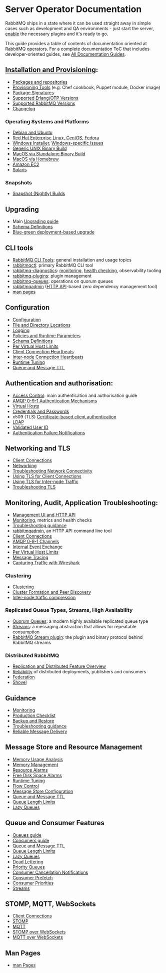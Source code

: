 <!--
Copyright (c) 2007-2021 VMware, Inc. or its affiliates.

All rights reserved. This program and the accompanying materials
are made available under the terms of the under the Apache License,
Version 2.0 (the "License”); you may not use this file except in compliance
with the License. You may obtain a copy of the License at

https://www.apache.org/licenses/LICENSE-2.0

Unless required by applicable law or agreed to in writing, software
distributed under the License is distributed on an "AS IS" BASIS,
WITHOUT WARRANTIES OR CONDITIONS OF ANY KIND, either express or implied.
See the License for the specific language governing permissions and
limitations under the License.
-->

# Server Operator Documentation

RabbitMQ ships in a state where it can be used straight away in
simple cases such as development and QA environments - just
start the server, [enable]() the necessary plugins and it's ready to go.

This guide provides a table of contents of documentation oriented at RabbitMQ operators.
For a complete documentation ToC that includes developer-oriented guides,
see <a href="/documentation.html">All Documentation Guides</a>.

## [Installation and Provisioning](download.html):

 * [Packages and repositories](/download.html)
 * [Provisioning Tools](/download.html) (e.g. Chef cookbook, Puppet module, Docker image)
 * [Package Signatures](/signatures.html)
 * [Supported Erlang/OTP Versions](/which-erlang.html)
 * [Supported RabbitMQ Versions](/versions.html)
 * [Changelog](/changelog.html)

### Operating Systems and Platforms

 * [Debian and Ubuntu](/install-debian.html)
 * [Red Hat Enterprise Linux, CentOS, Fedora](/install-rpm.html)
 * [Windows Installer](/install-windows.html), [Windows-specific Issues](/windows-quirks.html)
 * [Generic UNIX Binary Build](/install-generic-unix.html)
 * [MacOS via Standalone Binary Build](/install-standalone-mac.html)
 * [MacOS via Homebrew](/install-homebrew.html)
 * [Amazon EC2](/ec2.html)
 * [Solaris](/install-solaris.html)

### Snapshots

 * [Snapshot (Nightly) Builds](/snapshots.html)


## Upgrading

 * Main [Upgrading guide](/upgrade.html)
 * [Schema Definitions](/definitions.html)
 * [Blue-green deployment-based upgrade](/blue-green-upgrade.html)



## CLI tools

 * [RabbitMQ CLI Tools](/cli.html): general installation and usage topics
 * [rabbitmqctl](/rabbitmqctl.8.html): primary RabbitMQ CLI tool
 * [rabbitmq-diagnostics](/rabbitmq-diagnostics.8.html): [monitoring](/monitoring.html), [health checking](/monitoring.html#health-checks), observability tooling
 * [rabbitmq-plugins](/rabbitmq-plugins.8.html): plugin management
 * [rabbitmq-queues](/rabbitmq-queues.8.html): operations on quorum queues
 * [rabbitmqadmin](/management-cli.html) ([HTTP API](/management.html)-based zero dependency management tool)
 * [man pages](/manpages.html)


## Configuration

 * [Configuration](configure.html)
 * [File and Directory Locations](relocate.html)
 * [Logging](logging.html)
 * [Policies and Runtime Parameters](parameters.html)
 * [Schema Definitions](/definitions.html)
 * [Per Virtual Host Limits](vhosts.html)
 * [Client Connection Heartbeats](heartbeats.html)
 * [Inter-node Connection Heartbeats](nettick.html)
 * [Runtime Tuning](runtime.html)
 * [Queue and Message TTL](ttl.html)


## Authentication and authorisation:

 * [Access Control](access-control.html): main authentication and authorisation guide
 * [AMQP 0-9-1 Authentication Mechanisms](authentication.html)
 * [Virtual Hosts](vhosts.html)
 * [Credentials and Passwords](passwords.html)
 * x509 (TLS) [Certificate-based client authentication](https://github.com/rabbitmq/rabbitmq-auth-mechanism-ssl/tree/v3.8.x)
 * [LDAP](ldap.html)
 * [Validated User ID](/validated-user-id.html)
 * [Authentication Failure Notifications](/auth-notification.html)


## Networking and TLS

 * [Client Connections](connections.html)
 * [Networking](networking.html)
 * [Troubleshooting Network Connectivity](troubleshooting-networking.html)
 * [Using TLS for Client Connections](ssl.html)
 * [Using TLS for Inter-node Traffic](/clustering-ssl.html)
 * [Troubleshooting TLS](troubleshooting-ssl.html)


## Monitoring, Audit, Application Troubleshooting:

 * [Management UI and HTTP API](management.html)
 * [Monitoring](monitoring.html), metrics and health checks
 * [Troubleshooting guidance](troubleshooting.html)
 * [rabbitmqadmin](management-cli.html), an HTTP API command line tool
 * [Client Connections](connections.html)
 * [AMQP 0-9-1 Channels](channels.html)
 * [Internal Event Exchange](event-exchange.html)
 * [Per Virtual Host Limits](vhosts.html)
 * [Message Tracing](firehose.html)
 * [Capturing Traffic with Wireshark](/amqp-wireshark.html)


### Clustering

 * [Clustering](clustering.html)
 * [Cluster Formation and Peer Discovery](cluster-formation.html)
 * [Inter-node traffic compression](clustering-compression.html)

### Replicated Queue Types, Streams, High Availability

 * [Quorum Queues](quorum-queues.html): a modern highly available replicated queue type
 * [Streams](streams.html): a messaging abstraction that allows for repeatable consumption
 * [RabbitMQ Stream plugin](stream.html): the plugin and binary protocol behind RabbitMQ streams

### Distributed RabbitMQ

 * [Replication and Distributed Feature Overview](distributed.html)
 * [Reliability](reliability.html) of distributed deployments, publishers and consumers
 * [Federation](federation.html)
 * [Shovel](shovel.html)


## Guidance

 * [Monitoring](monitoring.html)
 * [Production Checklist](production-checklist.html)
 * [Backup and Restore](backup.html)
 * [Troubleshooting guidance](troubleshooting.html)
 * [Reliable Message Delivery](/reliability.html)


## Message Store and Resource Management

 * [Memory Usage Analysis](/memory-use.html)
 * [Memory Management](/memory.html)
 * [Resource Alarms](/alarms.html)
 * [Free Disk Space Alarms](/disk-alarms.html)
 * [Runtime Tuning](runtime.html)
 * [Flow Control](/flow-control.html)
 * [Message Store Configuration](/persistence-conf.html)
 * [Queue and Message TTL](/ttl.html)
 * [Queue Length Limits](/maxlength.html)
 * [Lazy Queues](/lazy-queues.html)


## Queue and Consumer Features

 * [Queues guide](queues.html)
 * [Consumers guide](/consumers.html)
 * [Queue and Message TTL](/ttl.html)
 * [Queue Length Limits](/maxlength.html)
 * [Lazy Queues](/lazy-queues.html)
 * [Dead Lettering](/dlx.html)
 * [Priority Queues](/priority.html)
 * [Consumer Cancellation Notifications](/consumer-cancel.html)
 * [Consumer Prefetch](/consumer-prefetch.html)
 * [Consumer Priorities](/consumer-priority.html)
 * [Streams](/streams.html)


## STOMP, MQTT, WebSockets

 * [Client Connections](connections.html)
 * [STOMP](/stomp.html)
 * [MQTT](/mqtt.html)
 * [STOMP over WebSockets](web-stomp.html)
 * [MQTT over WebSockets](web-mqtt.html)


## Man Pages

 * [man Pages](/manpages.html)